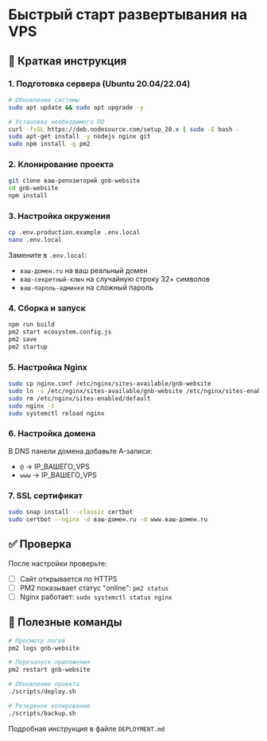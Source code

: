 # Быстрый старт развертывания на VPS

## 🚀 Краткая инструкция

### 1. Подготовка сервера (Ubuntu 20.04/22.04)

```bash
# Обновление системы
sudo apt update && sudo apt upgrade -y

# Установка необходимого ПО
curl -fsSL https://deb.nodesource.com/setup_20.x | sudo -E bash -
sudo apt-get install -y nodejs nginx git
sudo npm install -g pm2
```

### 2. Клонирование проекта

```bash
git clone ваш-репозиторий gnb-website
cd gnb-website
npm install
```

### 3. Настройка окружения

```bash
cp .env.production.example .env.local
nano .env.local
```

Замените в `.env.local`:
- `ваш-домен.ru` на ваш реальный домен
- `ваш-секретный-ключ` на случайную строку 32+ символов
- `ваш-пароль-админки` на сложный пароль

### 4. Сборка и запуск

```bash
npm run build
pm2 start ecosystem.config.js
pm2 save
pm2 startup
```

### 5. Настройка Nginx

```bash
sudo cp nginx.conf /etc/nginx/sites-available/gnb-website
sudo ln -s /etc/nginx/sites-available/gnb-website /etc/nginx/sites-enabled/
sudo rm /etc/nginx/sites-enabled/default
sudo nginx -t
sudo systemctl reload nginx
```

### 6. Настройка домена

В DNS панели домена добавьте A-записи:
- `@` → IP_ВАШЕГО_VPS
- `www` → IP_ВАШЕГО_VPS

### 7. SSL сертификат

```bash
sudo snap install --classic certbot
sudo certbot --nginx -d ваш-домен.ru -d www.ваш-домен.ru
```

## ✅ Проверка

После настройки проверьте:
- [ ] Сайт открывается по HTTPS
- [ ] PM2 показывает статус "online": `pm2 status`
- [ ] Nginx работает: `sudo systemctl status nginx`

## 🔧 Полезные команды

```bash
# Просмотр логов
pm2 logs gnb-website

# Перезапуск приложения
pm2 restart gnb-website

# Обновление проекта
./scripts/deploy.sh

# Резервное копирование
./scripts/backup.sh
```

Подробная инструкция в файле `DEPLOYMENT.md` 